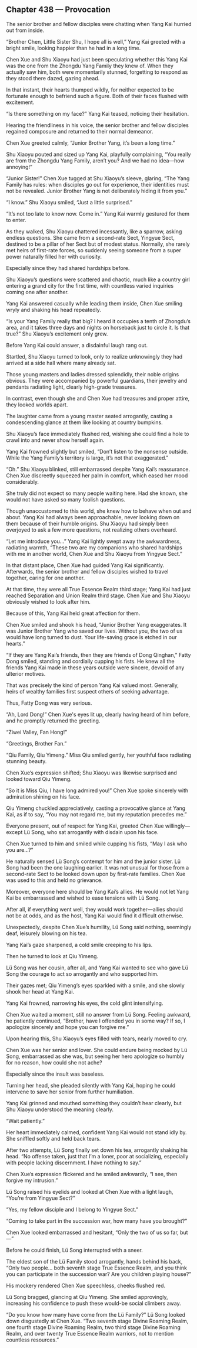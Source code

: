 ## Chapter 438 — Provocation

The senior brother and fellow disciples were chatting when Yang Kai hurried out from inside.

“Brother Chen, Little Sister Shu, I hope all is well,” Yang Kai greeted with a bright smile, looking happier than he had in a long time.

Chen Xue and Shu Xiaoyu had just been speculating whether this Yang Kai was the one from the Zhongdu Yang Family they knew of. When they actually saw him, both were momentarily stunned, forgetting to respond as they stood there dazed, gazing ahead.

In that instant, their hearts thumped wildly, for neither expected to be fortunate enough to befriend such a figure. Both of their faces flushed with excitement.

“Is there something on my face?” Yang Kai teased, noticing their hesitation.

Hearing the friendliness in his voice, the senior brother and fellow disciples regained composure and returned to their normal demeanor.

Chen Xue greeted calmly, “Junior Brother Yang, it’s been a long time.”

Shu Xiaoyu pouted and sized up Yang Kai, playfully complaining, “You really are from the Zhongdu Yang Family, aren’t you? And we had no idea—how annoying!”

“Junior Sister!” Chen Xue tugged at Shu Xiaoyu’s sleeve, glaring, “The Yang Family has rules: when disciples go out for experience, their identities must not be revealed. Junior Brother Yang is not deliberately hiding it from you.”

“I know.” Shu Xiaoyu smiled, “Just a little surprised.”

“It’s not too late to know now. Come in.” Yang Kai warmly gestured for them to enter.

As they walked, Shu Xiaoyu chattered incessantly, like a sparrow, asking endless questions. She came from a second-rate Sect, Yingyue Sect, destined to be a pillar of her Sect but of modest status. Normally, she rarely met heirs of first-rate forces, so suddenly seeing someone from a super power naturally filled her with curiosity.

Especially since they had shared hardships before.

Shu Xiaoyu’s questions were scattered and chaotic, much like a country girl entering a grand city for the first time, with countless varied inquiries coming one after another.

Yang Kai answered casually while leading them inside, Chen Xue smiling wryly and shaking his head repeatedly.

“Is your Yang Family really that big? I heard it occupies a tenth of Zhongdu’s area, and it takes three days and nights on horseback just to circle it. Is that true?” Shu Xiaoyu’s excitement only grew.

Before Yang Kai could answer, a disdainful laugh rang out.

Startled, Shu Xiaoyu turned to look, only to realize unknowingly they had arrived at a side hall where many already sat.

Those young masters and ladies dressed splendidly, their noble origins obvious. They were accompanied by powerful guardians, their jewelry and pendants radiating light, clearly high-grade treasures.

In contrast, even though she and Chen Xue had treasures and proper attire, they looked worlds apart.

The laughter came from a young master seated arrogantly, casting a condescending glance at them like looking at country bumpkins.

Shu Xiaoyu’s face immediately flushed red, wishing she could find a hole to crawl into and never show herself again.

Yang Kai frowned slightly but smiled, “Don’t listen to the nonsense outside. While the Yang Family’s territory is large, it’s not that exaggerated.”

“Oh.” Shu Xiaoyu blinked, still embarrassed despite Yang Kai’s reassurance. Chen Xue discreetly squeezed her palm in comfort, which eased her mood considerably.

She truly did not expect so many people waiting here. Had she known, she would not have asked so many foolish questions.

Though unaccustomed to this world, she knew how to behave when out and about. Yang Kai had always been approachable, never looking down on them because of their humble origins. Shu Xiaoyu had simply been overjoyed to ask a few more questions, not realizing others overheard.

“Let me introduce you...” Yang Kai lightly swept away the awkwardness, radiating warmth, “These two are my companions who shared hardships with me in another world, Chen Xue and Shu Xiaoyu from Yingyue Sect.”

In that distant place, Chen Xue had guided Yang Kai significantly. Afterwards, the senior brother and fellow disciples wished to travel together, caring for one another.

At that time, they were all True Essence Realm third stage; Yang Kai had just reached Separation and Union Realm third stage. Chen Xue and Shu Xiaoyu obviously wished to look after him.

Because of this, Yang Kai held great affection for them.

Chen Xue smiled and shook his head, “Junior Brother Yang exaggerates. It was Junior Brother Yang who saved our lives. Without you, the two of us would have long turned to dust. Your life-saving grace is etched in our hearts.”

“If they are Yang Kai’s friends, then they are friends of Dong Qinghan,” Fatty Dong smiled, standing and cordially cupping his fists. He knew all the friends Yang Kai made in these years outside were sincere, devoid of any ulterior motives.

That was precisely the kind of person Yang Kai valued most. Generally, heirs of wealthy families first suspect others of seeking advantage.

Thus, Fatty Dong was very serious.

“Ah, Lord Dong!” Chen Xue's eyes lit up, clearly having heard of him before, and he promptly returned the greeting.

“Ziwei Valley, Fan Hong!”

“Greetings, Brother Fan.”

“Qiu Family, Qiu Yimeng.” Miss Qiu smiled gently, her youthful face radiating stunning beauty.

Chen Xue’s expression shifted; Shu Xiaoyu was likewise surprised and looked toward Qiu Yimeng.

“So it is Miss Qiu, I have long admired you!” Chen Xue spoke sincerely with admiration shining on his face.

Qiu Yimeng chuckled appreciatively, casting a provocative glance at Yang Kai, as if to say, “You may not regard me, but my reputation precedes me.”

Everyone present, out of respect for Yang Kai, greeted Chen Xue willingly—except Lü Song, who sat arrogantly with disdain upon his face.

Chen Xue turned to him and smiled while cupping his fists, “May I ask who you are...?”

He naturally sensed Lü Song’s contempt for him and the junior sister. Lü Song had been the one laughing earlier. It was not unusual for those from a second-rate Sect to be looked down upon by first-rate families. Chen Xue was used to this and held no grievance.

Moreover, everyone here should be Yang Kai’s allies. He would not let Yang Kai be embarrassed and wished to ease tensions with Lü Song.

After all, if everything went well, they would work together—allies should not be at odds, and as the host, Yang Kai would find it difficult otherwise.

Unexpectedly, despite Chen Xue’s humility, Lü Song said nothing, seemingly deaf, leisurely blowing on his tea.

Yang Kai’s gaze sharpened, a cold smile creeping to his lips.

Then he turned to look at Qiu Yimeng.

Lü Song was her cousin, after all, and Yang Kai wanted to see who gave Lü Song the courage to act so arrogantly and who supported him.

Their gazes met; Qiu Yimeng’s eyes sparkled with a smile, and she slowly shook her head at Yang Kai.

Yang Kai frowned, narrowing his eyes, the cold glint intensifying.

Chen Xue waited a moment, still no answer from Lü Song. Feeling awkward, he patiently continued, “Brother, have I offended you in some way? If so, I apologize sincerely and hope you can forgive me.”

Upon hearing this, Shu Xiaoyu’s eyes filled with tears, nearly moved to cry.

Chen Xue was her senior and lover. She could endure being mocked by Lü Song, embarrassed as she was, but seeing her hero apologize so humbly for no reason, how could she not ache?

Especially since the insult was baseless.

Turning her head, she pleaded silently with Yang Kai, hoping he could intervene to save her senior from further humiliation.

Yang Kai grinned and mouthed something they couldn’t hear clearly, but Shu Xiaoyu understood the meaning clearly.

“Wait patiently.”

Her heart immediately calmed, confident Yang Kai would not stand idly by. She sniffled softly and held back tears.

After two attempts, Lü Song finally set down his tea, arrogantly shaking his head. “No offense taken, just that I’m a loner, poor at socializing, especially with people lacking discernment. I have nothing to say.”

Chen Xue’s expression flickered and he smiled awkwardly, “I see, then forgive my intrusion.”

Lü Song raised his eyelids and looked at Chen Xue with a light laugh, “You’re from Yingyue Sect?”

“Yes, my fellow disciple and I belong to Yingyue Sect.”

“Coming to take part in the succession war, how many have you brought?”

Chen Xue looked embarrassed and hesitant, “Only the two of us so far, but—”

Before he could finish, Lü Song interrupted with a sneer.

The eldest son of the Lü Family stood arrogantly, hands behind his back, “Only two people... both seventh stage True Essence Realm, and you think you can participate in the succession war? Are you children playing house?”

His mockery rendered Chen Xue speechless, cheeks flushed red.

Lü Song bragged, glancing at Qiu Yimeng. She smiled approvingly, increasing his confidence to push these would-be social climbers away.

“Do you know how many have come from the Lü Family?” Lü Song looked down disgustedly at Chen Xue. “Two seventh stage Divine Roaming Realm, one fourth stage Divine Roaming Realm, two third stage Divine Roaming Realm, and over twenty True Essence Realm warriors, not to mention countless resources.”